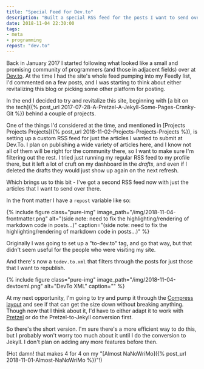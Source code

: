 ```yaml
---
title: "Special Feed for Dev.to"
description: "Built a special RSS feed for the posts I want to send over to Dev.to"
date: 2018-11-04 22:30:00
tags:
- meta
- programming
repost: "dev.to"
---
```


Back in January 2017 I started following what looked like a small and promising community of programmers (and those in adjacent fields) over at [Dev.to](https://dev.to/). At the time I had the site's whole feed pumping into my Feedly list, I'd commented on a few posts, and I was starting to think about either revitalizing this blog or picking some other platform for posting.
<!--more-->
In the end I decided to try and revitalize this site, beginning with [a bit on the tech]({% post_url 2017-07-28-A-Pretzel-A-Jekyll-Some-Pages-Cranky-Git %}) behind a couple of projects.

One of the things I'd considered at the time, and mentioned in [Projects Projects Projects]({% post_url 2018-11-02-Projects-Projects-Projects %}), is setting up a custom RSS feed for just the articles I wanted to submit at Dev.To. I plan on publishing a wide variety of articles here, and I know not all of them will be right for the community there, so I want to make sure I'm filtering out the rest. I tried just running my regular RSS feed to my profile there, but it left a lot of cruft on my dashboard in the *drafts*, and even if I deleted the drafts they would just show up again on the next refresh.

Which brings us to this bit - I've got a second RSS feed now with just the articles that I want to send over there.

In the front matter I have a `repost` variable like so:

{% include figure class="pure-img" image_path="/img/2018-11-04-frontmatter.png" alt="(side note: need to fix the highlighting/rendering of markdown code in posts&hellip;)" caption="(side note: need to fix the highlighting/rendering of markdown code in posts&hellip;)" %}

Originally I was going to set up a "to-dev.to" tag, and go that way, but that didn't seem useful for the people who were visiting my site.

And there's now a `todev.to.xml` that filters through the posts for just those that I want to republish.

{% include figure class="pure-img" image_path="/img/2018-11-04-devtoxml.png" alt="DevTo XML" caption="" %}

At my next opportunity, I'm going to try and pump it through the [Compress layout](https://github.com/penibelst/jekyll-compress-html) and see if that can get the size down without breaking anything. Though now that I think about it, I'd have to either adapt it to work with [Pretzel](https://github.com/Code52/pretzel) or do the Pretzel-to-Jekyll conversion first.

So there's the short version. I'm sure there's a more efficient way to do this, but I probably won't worry too much about it until I do the conversion to Jekyll. I don't plan on adding any more features before then.

(Hot damn! that makes 4 for 4 on my "[Almost NaNoWriMo]({% post_url 2018-11-01-Almost-NaNoWriMo %})"!)